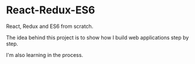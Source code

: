 # React-Redux-ES6
React, Redux and ES6 from scratch.

The idea behind this project is to show how I build web applications step by step.

I'm also learning in the process.
